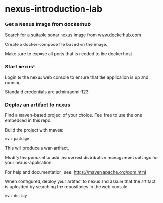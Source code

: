 # nexus-introduction-lab

### Get a Nexus image from dockerhub

Search for a suitable sonar nexus image from www.dockerhub.com

Create a docker-compose file based on the image.

Make sure to expose all ports that is needed to the docker host

### Start nexus!

Login to the nexus web console to ensure that the application is up and running.

Standard credentials are admin/admin123

### Deploy an artifact to nexus

Find a maven-based project of your choice. Feel free to use the one embedded in this repo.

Build the project with maven:
```
mvn package
```

This will produce a war-artifact.

Modify the pom.xml to add the correct distribution management settings for your nexus-application.

For help and documentation, see: https://maven.apache.org/pom.html

When configured, deploy your artifact to nexus and assure that the artifact is uploaded by searching the repositories in the web
console.

```
mvn deploy
```
